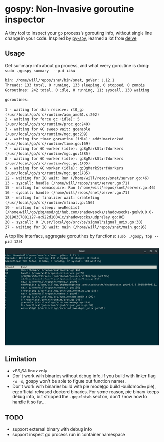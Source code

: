 # gospy: Non-Invasive goroutine inspector

A tiny tool to inspect your go process's gorouting info, without single line change in your code. Inspired by [py-spy](https://github.com/benfred/py-spy),
learned a lot from [delve](https://github.com/go-delve/delve)


## Usage

Get summary info about go process, and what every goroutine is doing:  `sudo ./gospy summary  --pid 1234`

    bin: /home/will/repos/snet/bin/snet, goVer: 1.12.1
    Threads: 133 total, 0 running, 133 sleeping, 0 stopped, 0 zombie
    Goroutines: 242 total, 0 idle, 0 running, 112 syscall, 130 waiting

    goroutines:

    1 - waiting for chan receive: rt0_go (/usr/local/go/src/runtime/asm_amd64.s:202) 
    2 - waiting for force gc (idle): 5 (/usr/local/go/src/runtime/proc.go:240) 
    3 - waiting for GC sweep wait: gcenable (/usr/local/go/src/runtime/mgc.go:209) 
    4 - waiting for timer goroutine (idle): addtimerLocked (/usr/local/go/src/runtime/time.go:169) 
    7 - waiting for GC worker (idle): gcBgMarkStartWorkers (/usr/local/go/src/runtime/mgc.go:1785) 
    8 - waiting for GC worker (idle): gcBgMarkStartWorkers (/usr/local/go/src/runtime/mgc.go:1785) 
    9 - waiting for GC worker (idle): gcBgMarkStartWorkers (/usr/local/go/src/runtime/mgc.go:1785) 
    12 - waiting for IO wait: Run (/home/will/repos/snet/server.go:46) 
    13 - syscall: handle (/home/will/repos/snet/server.go:71) 
    15 - waiting for semacquire: Run (/home/will/repos/snet/server.go:46) 
    16 - syscall: handle (/home/will/repos/snet/server.go:71) 
    18 - waiting for finalizer wait: createfing (/usr/local/go/src/runtime/mfinal.go:156) 
    19 - waiting for sleep: newReqList (/home/will/go/pkg/mod/github.com/shadowsocks/shadowsocks-go@v0.0.0-20190307081127-ac922d10041c/shadowsocks/udprelay.go:86) 
    20 - syscall: 0 (/usr/local/go/src/os/signal/signal_unix.go:30) 
    27 - waiting for IO wait: main (/home/will/repos/snet/main.go:95) 


A top like interface, aggregate goroutines by functions: `sudo ./gospy top --pid 1234`


![top](images/top.png)


## Limitation

- x86_64 linux only
- Don't work with binaries without debug info, if you build with linker flag `-w -s`, gospy won't be able to figure out function names. 
- Don't work with binaries build with pie mode(go build -buildmode=pie), eg: official released dockerd binaries. For some reason, pie binary keeps debug info, but stripped
 the `.gopclntab` section, don't know how to handle it so far...


## TODO

- support external binary with debug info
- support inspect go process run in container namespace
